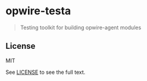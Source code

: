 # opwire-testa

> Testing toolkit for building opwire-agent modules

## License

MIT

See [LICENSE](LICENSE) to see the full text.
